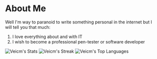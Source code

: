 # About Me

Well I'm way to paranoid to write something personal in the internet but I will tell you that much:
1. I love everything about and with IT
2. I wish to become a professional pen-tester or software developer

![Veicm's Stats](https://github-readme-stats.vercel.app/api?username=Veicm&theme=react&show_icons=true&hide_border=true&count_private=false)
![Veicm's Streak](https://github-readme-streak-stats.herokuapp.com/?user=Veicm&theme=react&hide_border=true)
![Veicm's Top Languages](https://github-readme-stats.vercel.app/api/top-langs/?username=Veicm&theme=react&show_icons=true&hide_border=true&layout=compact)
